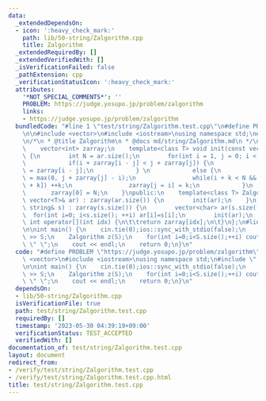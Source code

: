 ```yaml
---
data:
  _extendedDependsOn:
  - icon: ':heavy_check_mark:'
    path: lib/50-string/Zalgorithm.cpp
    title: Zalgorithm
  _extendedRequiredBy: []
  _extendedVerifiedWith: []
  _isVerificationFailed: false
  _pathExtension: cpp
  _verificationStatusIcon: ':heavy_check_mark:'
  attributes:
    '*NOT_SPECIAL_COMMENTS*': ''
    PROBLEM: https://judge.yosupo.jp/problem/zalgorithm
    links:
    - https://judge.yosupo.jp/problem/zalgorithm
  bundledCode: "#line 1 \"test/string/Zalgorithm.test.cpp\"\n#define PROBLEM \"https://judge.yosupo.jp/problem/zalgorithm\"\
    \n\n#include <vector>\n#include <iostream>\nusing namespace std;\n#line 1 \"lib/50-string/Zalgorithm.cpp\"\
    \n/*\n * @title Zalgorithm\n * @docs md/string/Zalgorithm.md\n */\nclass Zalgorithm{\n\
    \    vector<int> zarray;\n    template<class T> void init(const vector<T>& ar)\
    \ {\n        int N = ar.size();\n        for(int i = 1, j = 0; i < N; ++i) {\n\
    \            if(i + zarray[i - j] < j + zarray[j]) {\n                zarray[i]\
    \ = zarray[i - j];\n            } \n            else {\n                int k\
    \ = max(0, j + zarray[j] - i);\n                while(i + k < N && ar[k] == ar[i\
    \ + k]) ++k;\n                zarray[j = i] = k;\n            }\n        }\n \
    \       zarray[0] = N;\n    }\npublic:\n    template<class T> Zalgorithm(const\
    \ vector<T>& ar) : zarray(ar.size()) {\n        init(ar);\n    }\n    Zalgorithm(const\
    \ string& s) : zarray(s.size()) {\n        vector<char> ar(s.size());\n      \
    \  for(int i=0; i<s.size(); ++i) ar[i]=s[i];\n        init(ar);\n    }\n\tinline\
    \ int operator[](int idx) {\n\t\treturn zarray[idx];\n\t}\n};\n#line 7 \"test/string/Zalgorithm.test.cpp\"\
    \n\nint main() {\n    cin.tie(0);ios::sync_with_stdio(false);\n    string S; cin\
    \ >> S;\n    Zalgorithm z(S);\n    for(int i=0;i<S.size();++i) cout << z[i] <<\
    \ \" \";\n    cout << endl;\n    return 0;\n}\n"
  code: "#define PROBLEM \"https://judge.yosupo.jp/problem/zalgorithm\"\n\n#include\
    \ <vector>\n#include <iostream>\nusing namespace std;\n#include \"../../lib/50-string/Zalgorithm.cpp\"\
    \n\nint main() {\n    cin.tie(0);ios::sync_with_stdio(false);\n    string S; cin\
    \ >> S;\n    Zalgorithm z(S);\n    for(int i=0;i<S.size();++i) cout << z[i] <<\
    \ \" \";\n    cout << endl;\n    return 0;\n}\n"
  dependsOn:
  - lib/50-string/Zalgorithm.cpp
  isVerificationFile: true
  path: test/string/Zalgorithm.test.cpp
  requiredBy: []
  timestamp: '2023-05-30 04:39:19+09:00'
  verificationStatus: TEST_ACCEPTED
  verifiedWith: []
documentation_of: test/string/Zalgorithm.test.cpp
layout: document
redirect_from:
- /verify/test/string/Zalgorithm.test.cpp
- /verify/test/string/Zalgorithm.test.cpp.html
title: test/string/Zalgorithm.test.cpp
---
```

